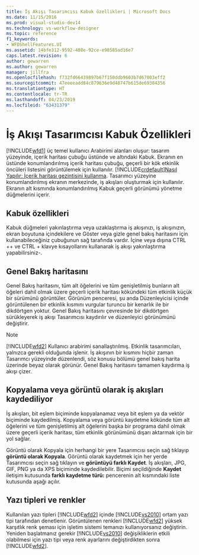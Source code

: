 ```yaml
---
title: İş Akışı Tasarımcısı Kabuk özellikleri | Microsoft Docs
ms.date: 11/15/2016
ms.prod: visual-studio-dev14
ms.technology: vs-workflow-designer
ms.topic: reference
f1_keywords:
- WFDShellFeatures.UI
ms.assetid: 14bfe312-9592-408e-92ce-e98585ad16e7
caps.latest.revision: 6
author: gewarren
ms.author: gewarren
manager: jillfra
ms.openlocfilehash: f732fd66439897b67f150ddb9603b7d67003eff2
ms.sourcegitcommit: 47eeeeadd84c879636e9d48747b615de69384356
ms.translationtype: HT
ms.contentlocale: tr-TR
ms.lasthandoff: 04/23/2019
ms.locfileid: "63431379"
---
```

# <a name="workflow-designer-shell-features"></a>İş Akışı Tasarımcısı Kabuk Özellikleri
[!INCLUDE[wfd1](../includes/wfd1-md.md)] üç temel kullanıcı Arabirimi alanları oluşur: tasarım yüzeyinde, içerik haritası çubuğu üstünde ve altındaki Kabuk. Ekranın en üstünde konumlandırılmış içerik haritası çubuğu, geçerli bir kök etkinlik öncüleri listesini görüntülemek için kullanılır. [!INCLUDE[crdefault](../includes/crdefault-md.md)][Nasıl Yapılır: İçerik haritası gezintisini kullanma](../workflow-designer/how-to-use-breadcrumb-navigation.md). Tasarımcı yüzeyine konumlandırılmış ekranın merkezinde, iş akışları oluşturmak için kullanılır. Ekranın alt kısmında konumlandırılmış Kabuk geçerli görünümü yönetme düğmelerini içerir.  
  
## <a name="shell-features"></a>Kabuk özellikleri  
 Kabuk düğmeleri yakınlaştırma veya uzaklaştırma iş akışınızı, iş akışınızın, ekran boyutuna içindekilere ve Göster veya gizle genel bakış haritasını için kullanabileceğiniz çubuğunun sağ tarafında vardır. İçine veya dışına CTRL ++ ve CTRL + klavye kısayollarını kullanarak iş akışı yakınlaştırma yapabilirsiniz-.  
  
## <a name="overview-map"></a>Genel Bakış haritasını  
 Genel Bakış haritasını, tüm alt öğelerini ve tüm genişletilmiş bunların alt öğeleri dahil olmak üzere geçerli içerik haritası kökündeki tüm etkinlik küçük bir sürümünü görüntüler. Görünüm penceresi, şu anda Düzenleyicisi içinde görüntülenen bir etkinlik kısmını vurgular turuncu bir kenarlık ile bir dikdörtgen yoktur. Genel Bakış haritasını çevresinde bir dikdörtgen sürükleyerek iş akışı Tasarımcısı kaydırılır ve düzenleyici görünümünü değiştirir.  
  
> [!NOTE]
> [!INCLUDE[wfd2](../includes/wfd2-md.md)] Kullanıcı arabirimi sanallaştırılmış. Etkinlik tasarımcıları, yalnızca gerekli olduğunda işlenir. İş akışının bir kısmını hiçbir zaman Tasarımcı yüzeyinde düzenlendi, söz konusu bölümü genel bakış harita üzerinde beyaz olarak görünür. Genel Bakış haritasını tamamen kaydırma iş akışı çizer.  
  
## <a name="copying-or-saving-workflows-as-images"></a>Kopyalama veya görüntü olarak iş akışları kaydediliyor  
 İş akışları, bit eşlem biçiminde kopyalanamaz veya bit eşlem ya da vektör biçiminde kaydedilmiş. Kopyalama veya görüntü kaydetme kökünde tüm alt öğelerini ve tüm genişletilmiş alt öğelerini başka bir programa dahil olmak üzere geçerli içerik haritası, tüm etkinlik görünümünü dışarı aktarmak için bir yol sağlar.  
  
 Görüntü olarak Kopyala için herhangi bir yere Tasarımcısı seçin sağ tıklayıp **görüntü olarak Kopyala**. Görüntü olarak kaydetmek için her yerde Tasarımcısı seçin sağ tıklayın ve **görüntüyü farklı Kaydet**. İş akışları, JPG, GIF, PNG ya da XPS biçiminde kaydedilebilir. Biçimi seçildiğinde **Kaydet** iletişim kutusunda **farklı kaydetme türü:** pencerenin alt kısmındaki liste kutusunda aşağı açılır.  
  
## <a name="fonts-and-colors"></a>Yazı tipleri ve renkler  
 Kullanılan yazı tipleri [!INCLUDE[wfd2](../includes/wfd2-md.md)] içinde [!INCLUDE[vs2010](../includes/vs2010-md.md)] ortam yazı tipi tarafından denetlenir. Görüntülenen renkleri [!INCLUDE[wfd2](../includes/wfd2-md.md)] yüksek karşıtlık renk şeması için işletim sistemi temanızı kullanıyorsanız değiştirin. Yeniden başlatmanız gerekir [!INCLUDE[vs2010](../includes/vs2010-md.md)] değişikliklerin etkili olabilmesi için yazı tipi veya renk ayarlarını değiştirdikten sonra [!INCLUDE[wfd2](../includes/wfd2-md.md)].